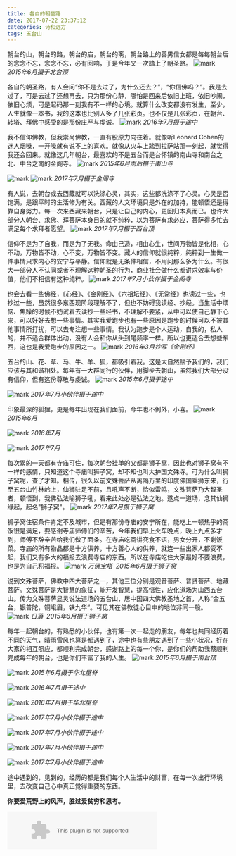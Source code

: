```yaml
---
title: 各自的朝圣路
date: 2017-07-22 23:37:12
categories: 诗和远方
tags: 五台山
---
```

朝台的山，朝台的路，朝台的庙，朝台的斋，朝台路上的善男信女都是每每朝台后的念念不忘，念念不忘，必有回响，于是今年又一次踏上了朝圣路。
![mark](http://oszefrx4t.bkt.clouddn.com/blog/170720/LhHb4Ege6d.jpg)
*2015年6月摄于北台顶*

各自的朝圣路，有人会问“你不是去过了，为什么还去？”，“你信佛吗？”。我是去过了，可是去过了还想再去，只为那份心静，哪怕是回来后依旧上班，依旧吵闹，依旧心烦，可是起码那一刻我有不一样的心境。就算什么改变都没有发生，至少，人生就像一本书，我的这本也比别人多了几张彩页。也不仅是几张彩页，在朝台、转塔、拜佛中感受的是那份庄严与虔诚。
![mark](http://oszefrx4t.bkt.clouddn.com/blog/170722/199hLEb48H.jpg)
*2016年7月摄于途中*
<!-- more -->
我不信仰佛教，但我崇尚佛教，一直有股原力向往着。就像听Leonard Cohen的迷人烟嗓，一开嗓就有说不上的喜欢。就像从火车上踏到拉萨站那一刻起，就觉得我还会回来。就像这几年朝台，最喜欢的不是五台而是台怀镇的南山寺和南台之北、中台之南的金阁寺。
![mark](http://oszefrx4t.bkt.clouddn.com/blog/170722/37CkHGL0if.jpg)
*2015年6月雨后摄于南山寺*

![mark](http://oszefrx4t.bkt.clouddn.com/blog/170722/mild4f9BL7.jpg)
![mark](http://oszefrx4t.bkt.clouddn.com/blog/170720/dDd3LBjmCh.jpg)
*2017年7月摄于金阁寺*

有人说，去朝台或去西藏就可以洗涤心灵，其实，这些都洗涤不了心灵。心灵是否饱满，是跟平时的生活修为有关。西藏的人文环境只是外在的加持，能顿悟还是得靠自身努力。每一次来西藏来朝台，只是让自己的内心，更回归本真而已。也许大部分人朝台、求佛、拜菩萨本身目的就不纯粹，以为菩萨有求必应，菩萨得多忙去满足每个求拜者愿望。
![mark](http://oszefrx4t.bkt.clouddn.com/blog/170722/FGmhiK8DeA.jpg)
*2017年7月摄于西台顶*

信仰不是为了自我，而是为了无我。命由己造，相由心生，世间万物皆是化相，心不动，万物皆不动，心不变，万物皆不变。藏人的信仰就很纯粹，纯粹到一生做一件事情只求内心的安宁与平静。信仰就是无条件相信，不用问那么多为什么。有很大一部分人不认同或者不理解这种朝圣的行为，商业社会做什么都讲求效率与价值，他们不相信有这种纯粹。
![mark](http://oszefrx4t.bkt.clouddn.com/blog/170720/gk7F03I93G.jpg)
*2017年7月小伙伴摄于金阁寺*

也会去看一些佛经，《心经》、《金刚经》、《六祖坛经》、《无常经》也读过一些，也抄过一些，虽然很多东西现阶段理解不了，但也不妨碍我读经、抄经。当生活中烦恼、焦躁的时候不妨试着去读抄一些经书，不理解不要紧，从中可以使自己静下心来，可以好好去想一些事情。其实我爱跑步也有一些原因是跑步的时候可以不被其他事情所打扰，可以去专注想一些事情。我认为跑步是个人运动，自我的，私人的，并不适合群体出动，没有人会和你从头到尾频率一样。所以也更适合去想些东西，这也是我爱跑步的原因之一。
![mark](http://oszefrx4t.bkt.clouddn.com/blog/170722/BhfEckb15b.jpg)
*2016年3月抄写《金刚经》*

五台的山、花、草、马、牛、羊、狐，都吸引着我。这是大自然赋予我们的，我们应该与其和谐相处。每年有一大群同行的伙伴，用脚步去朝山，虽然我们大部分没有信仰，但有这份尊敬与虔诚。
![mark](http://oszefrx4t.bkt.clouddn.com/blog/170722/1hijg9gCjB.jpg)
*2015年6月摄于途中*

![mark](http://oszefrx4t.bkt.clouddn.com/blog/170722/kCmEAb1gC8.jpg)
*2017年7月小伙伴摄于途中*

印象最深的狐狸，更是每年出现在我们面前，今年也不例外，小喜。
![mark](http://oszefrx4t.bkt.clouddn.com/blog/170720/LBE24IjdaL.jpg)
*2015年6月*

![mark](http://oszefrx4t.bkt.clouddn.com/blog/170720/3LceF2Jl8C.jpg)
*2016年7月*

![mark](http://oszefrx4t.bkt.clouddn.com/blog/170720/K5j1hA17CA.jpg)
*2017年7月*

每次累的一天都有寺庙可住，每次朝台挂单的又都是狮子窝，因此也对狮子窝有不一样的感情，只知道这个寺庙叫狮子窝，却不知也叫大护国文殊寺。可为什么叫狮子窝呢，查了才知。相传，很久以前文殊菩萨从离隔万里的印度佛国乘狮东来，行至五台山竹林岭上，仙狮驻足不前，且吼声不断，恰似雷鸣，文殊菩萨乃大智圣者，顿悟到，我佛弘法喻狮子吼，看来此处必是弘法之地。遂点一道场，念其仙狮缘起，起名"狮子窝"。
![mark](http://oszefrx4t.bkt.clouddn.com/blog/170722/4II6I99BfF.jpg)
*2017年7月摄于狮子窝*

狮子窝住宿条件肯定不及城市，但是有那份寺庙的安宁所在，能吃上一顿热乎的斋饭很是满足，要感谢寺庙师傅们的辛苦，今年我们早上火车晚点，晚上九点多才到，师傅不辞辛苦给我们做了面条。在寺庙吃斋讲究食不语，男女分开，不剩饭菜。寺庙的所有物品都是十方供养，十方善心人的供养，就连一些出家人都受不起，我们又有多大的福报去浪费寺庙的东西。所以在寺庙吃住大家最好不要浪费，也是为自己积福报。
![mark](http://oszefrx4t.bkt.clouddn.com/blog/170722/AgA472Gd7I.jpg)
*万佛宝塔  2015年6月摄于狮子窝*

说到文殊菩萨，佛教中四大菩萨之一，其他三位分别是观音菩萨、普贤菩萨、地藏菩萨。文殊菩萨是大智慧的象征，能开发智慧，提高悟性，应化道场为山西五台山。传为文殊菩萨显灵说法道场的五台山，居中国四大佛教圣地之首，人称“金五台，银普陀，铜峨眉，铁九华”。可见其在佛教徒心目中的地位非同一般。
![mark](http://oszefrx4t.bkt.clouddn.com/blog/170722/8Ea4B8FmK6.jpg)
*日落  2015年6月摄于狮子窝*

每年一起朝台的，有熟悉的小伙伴，也有第一次一起走的朋友，每年也共同经历着不同的天气，晴雨雪风也算是都遇到了，途中也有些朋友遇到了一些小状况，好在大家的相互照应，都顺利完成朝台，感谢路上的每一个你，是你们的帮助我蔡顺利完成每年的朝台，也是你们丰富了我的人生。
![mark](http://oszefrx4t.bkt.clouddn.com/blog/170722/6hiKAC03Dg.jpg)
*2015年6月摄于南台顶*

![mark](http://oszefrx4t.bkt.clouddn.com/blog/170722/KIE9gKaiJm.jpg)
*2015年6月摄于华北屋脊*

![mark](http://oszefrx4t.bkt.clouddn.com/blog/170722/60C7Jck1Bi.jpg)
*2016年7月摄于途中*

![mark](http://oszefrx4t.bkt.clouddn.com/blog/170722/JA6fl7E24b.jpg)
*2016年7月摄于华北屋脊*

![mark](http://oszefrx4t.bkt.clouddn.com/blog/170722/DbiE673mFd.jpg)
*2017年7月小伙伴摄于途中*

![mark](http://oszefrx4t.bkt.clouddn.com/blog/170722/cBdAbjDEJb.jpg)
*2017年7月小伙伴摄于途中*

![mark](http://oszefrx4t.bkt.clouddn.com/blog/170722/fJL7H5ai74.jpg)
*2017年7月小伙伴摄于途中*

![mark](http://oszefrx4t.bkt.clouddn.com/blog/170722/4805dG9af4.jpg)
*2017年7月小伙伴摄于途中*

途中遇到的，见到的，经历的都是我们每个人生活中的财富，在每一次出行环境里，去改变自己心中真正觉得重要的东西。

**你要爱荒野上的风声，胜过爱贫穷和思考。**

<embed src="//music.163.com/style/swf/widget.swf?sid=298863&type=2&auto=1&width=320&height=66" width="340" height="86"  allowNetworking="all"></embed>
